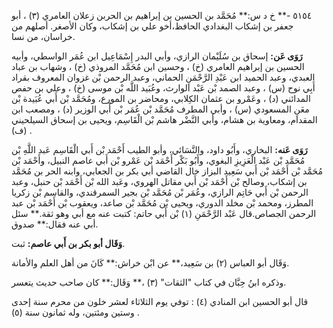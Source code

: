 ٥١٥٤ -** خ د س:** مُحَمَّد بن الحسين بن إبراهيم بن الحربن زعلان العامري (٣) ، أبو جعفر بن إشكاب البغدادي الحافظ،أخو علي بن إشكاب، وكان الأصغر. أصلهم من خراسان، من نسا.

**رَوَى عَن:** إسحاق بن سُلَيْمان الرازي، وأبي البدر إِسْمَاعِيل ابن عُمَر الواسطي، وأبيه الحسين بن إبراهيم العامري (خ) ، وحسين ابن مُحَمَّد المروذي (خ) ، وشهاب بن عباد العبدي، وعبد الحميد ابن عَبْدِ الرَّحْمَنِ الحماني، وعبد الرحمن بْن غزوان المعروف بقراد أَبِي نوح (س) ، وعبد الصمد بْن عَبْد الوارث، وعُبَيد اللَّه بْن موسى (خ) ، وعلي بن حفص المدائني (د) ، وعَمْرو بن عثمان الكِلابي، ومحاضر بن المورع، ومُحَمَّد بْن أَبي عُبَيدة بْن معَنِ المسعودي (س) ، وأبي المطرف مُحَمَّد بْن عُمَر بْن أَبي الوزير (د) ، ومصعب ابن المقدام، ومعاوية بن هشام، وأبي النَّضْر هاشم بْن الْقَاسِم، ويحيى بن إسحاق السيلحيني (ف) .

**رَوَى عَنه:** البخاري، وأَبُو داود، والنَّسَائي، وأبو الطيب أَحْمَد بْن أَبي الْقَاسِم عَبد اللَّهِ بْن مُحَمَّد بْن عَبْد الْعَزِيزِ البغوي، وأَبُو بَكْر أَحْمَد بْن عَمْرو بْن أَبي عاصم النبيل، وأَحْمَد بْن مُحَمَّد بْن أَحْمَد بْن أَبي سَعِيد البزاز خال القاضي أبي بكر بن الجعابي، وابنه الحر بن مُحَمَّد بن إشكاب، وصالح بْن أَحْمَد بْن أَبي مقاتل الهروي، وعَبد الله بْن أَحْمَد بْن حنبل، وعبد الرحمن بْن أَبي حَاتِم الرازي، وعُمَر بْن مُحَمَّد بْن بجير السمرقندي، والقاسم بْن زكريا المطرز، ومحمد بْن مخلد الدوري، ويحيى بْن مُحَمَّد بْن صاعد، ويعقوب بْن أَحْمَد بْن عبد الرحمن الجصاص.قال عَبْد الرَّحْمَنِ (١) بْن أَبي حاتم: كتبت عنه مع أبي وهو ثقة.** سئل أبي عنه فقال:** صدوق.

**وَقَال أبو بكر بن أَبي عاصم:** ثبت.

وَقَال أبو العباس (٢) بن سَعِيد،** عن ابْن خراش:** كَانَ من أهل العلم والأمانة.

وذكره ابنُ حِبَّان في كتاب "الثقات" (٣) ،** وَقَال:** كان صاحب حديث يتعسر.

قال أبو الحسين ابن المنادي (٤) : توفي يوم الثلاثاء لعشر خلون من محرم سنة إحدى وستين ومئتين، وله ثمانون سنة (٥) .